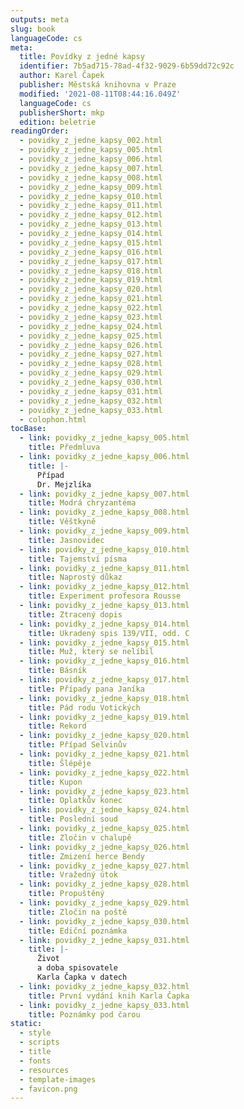 ```yaml
---
outputs: meta
slug: book
languageCode: cs
meta:
  title: Povídky z jedné kapsy
  identifier: 7b5ad715-78ad-4f32-9029-6b59dd72c92c
  author: Karel Čapek
  publisher: Městská knihovna v Praze
  modified: '2021-08-11T08:44:16.049Z'
  languageCode: cs
  publisherShort: mkp
  edition: beletrie
readingOrder:
  - povidky_z_jedne_kapsy_002.html
  - povidky_z_jedne_kapsy_005.html
  - povidky_z_jedne_kapsy_006.html
  - povidky_z_jedne_kapsy_007.html
  - povidky_z_jedne_kapsy_008.html
  - povidky_z_jedne_kapsy_009.html
  - povidky_z_jedne_kapsy_010.html
  - povidky_z_jedne_kapsy_011.html
  - povidky_z_jedne_kapsy_012.html
  - povidky_z_jedne_kapsy_013.html
  - povidky_z_jedne_kapsy_014.html
  - povidky_z_jedne_kapsy_015.html
  - povidky_z_jedne_kapsy_016.html
  - povidky_z_jedne_kapsy_017.html
  - povidky_z_jedne_kapsy_018.html
  - povidky_z_jedne_kapsy_019.html
  - povidky_z_jedne_kapsy_020.html
  - povidky_z_jedne_kapsy_021.html
  - povidky_z_jedne_kapsy_022.html
  - povidky_z_jedne_kapsy_023.html
  - povidky_z_jedne_kapsy_024.html
  - povidky_z_jedne_kapsy_025.html
  - povidky_z_jedne_kapsy_026.html
  - povidky_z_jedne_kapsy_027.html
  - povidky_z_jedne_kapsy_028.html
  - povidky_z_jedne_kapsy_029.html
  - povidky_z_jedne_kapsy_030.html
  - povidky_z_jedne_kapsy_031.html
  - povidky_z_jedne_kapsy_032.html
  - povidky_z_jedne_kapsy_033.html
  - colophon.html
tocBase:
  - link: povidky_z_jedne_kapsy_005.html
    title: Předmluva
  - link: povidky_z_jedne_kapsy_006.html
    title: |-
      Případ
      Dr. Mejzlíka
  - link: povidky_z_jedne_kapsy_007.html
    title: Modrá chryzantéma
  - link: povidky_z_jedne_kapsy_008.html
    title: Věštkyně
  - link: povidky_z_jedne_kapsy_009.html
    title: Jasnovidec
  - link: povidky_z_jedne_kapsy_010.html
    title: Tajemství písma
  - link: povidky_z_jedne_kapsy_011.html
    title: Naprostý důkaz
  - link: povidky_z_jedne_kapsy_012.html
    title: Experiment profesora Rousse
  - link: povidky_z_jedne_kapsy_013.html
    title: Ztracený dopis
  - link: povidky_z_jedne_kapsy_014.html
    title: Ukradený spis 139/VII, odd. C
  - link: povidky_z_jedne_kapsy_015.html
    title: Muž, který se nelíbil
  - link: povidky_z_jedne_kapsy_016.html
    title: Básník
  - link: povidky_z_jedne_kapsy_017.html
    title: Případy pana Janíka
  - link: povidky_z_jedne_kapsy_018.html
    title: Pád rodu Votických
  - link: povidky_z_jedne_kapsy_019.html
    title: Rekord
  - link: povidky_z_jedne_kapsy_020.html
    title: Případ Selvinův
  - link: povidky_z_jedne_kapsy_021.html
    title: Šlépěje
  - link: povidky_z_jedne_kapsy_022.html
    title: Kupon
  - link: povidky_z_jedne_kapsy_023.html
    title: Oplatkův konec
  - link: povidky_z_jedne_kapsy_024.html
    title: Poslední soud
  - link: povidky_z_jedne_kapsy_025.html
    title: Zločin v chalupě
  - link: povidky_z_jedne_kapsy_026.html
    title: Zmizení herce Bendy
  - link: povidky_z_jedne_kapsy_027.html
    title: Vražedný útok
  - link: povidky_z_jedne_kapsy_028.html
    title: Propuštěný
  - link: povidky_z_jedne_kapsy_029.html
    title: Zločin na poště
  - link: povidky_z_jedne_kapsy_030.html
    title: Ediční poznámka
  - link: povidky_z_jedne_kapsy_031.html
    title: |-
      Život
      a doba spisovatele
      Karla Čapka v datech
  - link: povidky_z_jedne_kapsy_032.html
    title: První vydání knih Karla Čapka
  - link: povidky_z_jedne_kapsy_033.html
    title: Poznámky pod čarou
static:
  - style
  - scripts
  - title
  - fonts
  - resources
  - template-images
  - favicon.png
---
```

